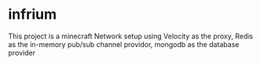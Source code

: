 # infrium
This project is a minecraft Network setup using Velocity as the proxy, Redis as the in-memory pub/sub channel providor, mongodb as the database provider
